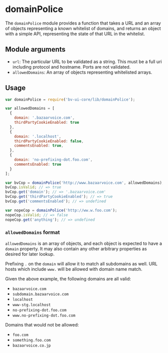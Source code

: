 # domainPolice

The `domainPolice` module provides a function that takes a URL and an array of
objects representing a known whitelist of domains, and returns an object with a
simple API, representing the state of that URL in the whitelist.

## Module arguments

 - `url`: The particular URL to be validated as a string. This must be a full uri including protocol and hostname. Ports are not validated.
 - `allowedDomains`: An array of objects representing whitelisted arrays.

## Usage

```javascript
var domainPolice = require('bv-ui-core/lib/domainPolice');

var allowedDomains = [
  {
    domain: '.bazaarvoice.com',
    thirdPartyCookieEnabled: true
  },
  {
    domain: '.localhost',
    thirdPartyCookieEnabled: false,
    commentsEnabled: true,
  },
  {
    domain: 'no-prefixing-dot.foo.com',
    commentsEnabled: true
  }
];

var bvCop = domainPolice('http://www.bazaarvoice.com', allowedDomains);
bvCop.isValid; // => true
bvCop.get('domain'); // => '.bazaarvoice.com'
bvCop.get('thirdPartyCookieEnabled'); // => true
bvCop.get('commentsEnabled'); // => undefined

var nopeCop = domainPolice('http://ww.w.foo.com');
nopeCop.isValid; // => false
nopeCop.get('anything'); // => undefined
```

### `allowedDomains` format

`allowedDomains` is an array of objects, and each object is expected to have a
`domain` property. It may also contain any other arbitrary properties as desired
for later lookup.

Prefixing `.` on the `domain` will allow it to match all subdomains as well.
URL hosts which include `www.` will be allowed with domain name match.

Given the above example, the following domains are all valid:

- `bazaarvoice.com`
- `subdomain.bazaarvoice.com`
- `localhost`
- `www-stg.localhost`
- `no-prefixing-dot.foo.com`
- `www.no-prefixing-dot.foo.com`

Domains that would not be allowed:

- `foo.com`
- `something.foo.com`
- `bazaarvoice.co.jp`
